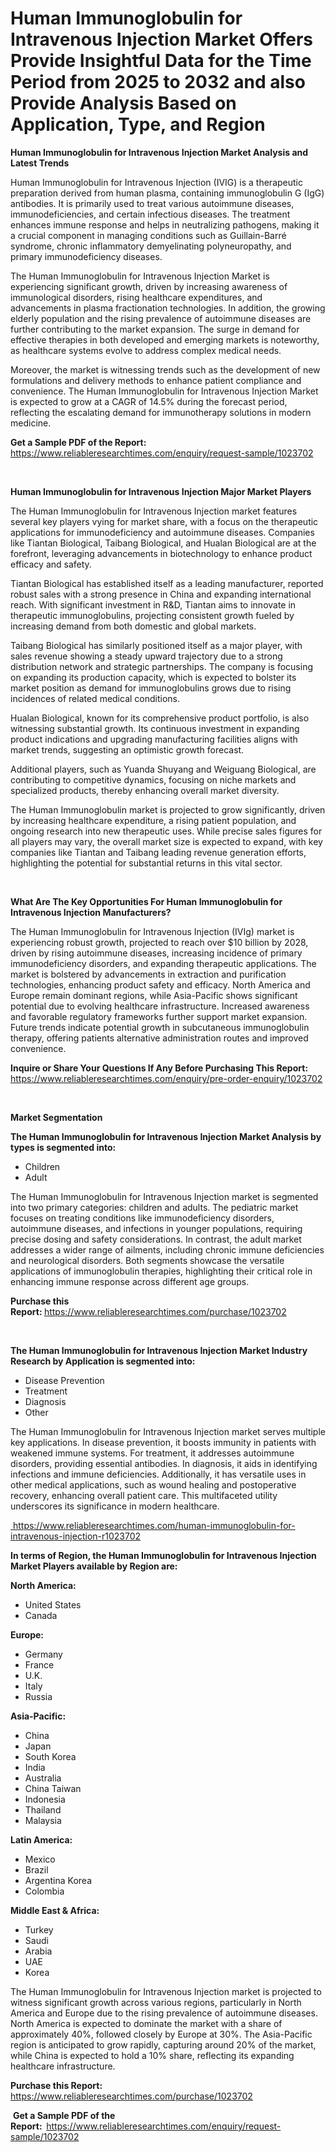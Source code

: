 <p><h1>Human Immunoglobulin for Intravenous Injection Market Offers Provide Insightful Data for the Time Period from 2025 to 2032 and also Provide Analysis Based on Application, Type, and Region</h1></p><p><strong>Human Immunoglobulin for Intravenous Injection Market Analysis and Latest Trends</strong></p>
<p><p>Human Immunoglobulin for Intravenous Injection (IVIG) is a therapeutic preparation derived from human plasma, containing immunoglobulin G (IgG) antibodies. It is primarily used to treat various autoimmune diseases, immunodeficiencies, and certain infectious diseases. The treatment enhances immune response and helps in neutralizing pathogens, making it a crucial component in managing conditions such as Guillain-Barré syndrome, chronic inflammatory demyelinating polyneuropathy, and primary immunodeficiency diseases.</p><p>The Human Immunoglobulin for Intravenous Injection Market is experiencing significant growth, driven by increasing awareness of immunological disorders, rising healthcare expenditures, and advancements in plasma fractionation technologies. In addition, the growing elderly population and the rising prevalence of autoimmune diseases are further contributing to the market expansion. The surge in demand for effective therapies in both developed and emerging markets is noteworthy, as healthcare systems evolve to address complex medical needs.</p><p>Moreover, the market is witnessing trends such as the development of new formulations and delivery methods to enhance patient compliance and convenience. The Human Immunoglobulin for Intravenous Injection Market is expected to grow at a CAGR of 14.5% during the forecast period, reflecting the escalating demand for immunotherapy solutions in modern medicine.</p></p>
<p><strong>Get a Sample PDF of the Report:&nbsp;</strong> <a href="https://www.reliableresearchtimes.com/enquiry/request-sample/1023702?utm_campaign=2042&utm_medium=2&utm_source=Github&utm_content=ia&utm_term=16042025&utm_id=human-immunoglobulin-for-intravenous-injection">https://www.reliableresearchtimes.com/enquiry/request-sample/1023702</a></p>
<p>&nbsp;</p>
<p><strong>Human Immunoglobulin for Intravenous Injection Major Market Players</strong></p>
<p><p>The Human Immunoglobulin for Intravenous Injection market features several key players vying for market share, with a focus on the therapeutic applications for immunodeficiency and autoimmune diseases. Companies like Tiantan Biological, Taibang Biological, and Hualan Biological are at the forefront, leveraging advancements in biotechnology to enhance product efficacy and safety.</p><p>Tiantan Biological has established itself as a leading manufacturer, reported robust sales with a strong presence in China and expanding international reach. With significant investment in R&D, Tiantan aims to innovate in therapeutic immunoglobulins, projecting consistent growth fueled by increasing demand from both domestic and global markets.</p><p>Taibang Biological has similarly positioned itself as a major player, with sales revenue showing a steady upward trajectory due to a strong distribution network and strategic partnerships. The company is focusing on expanding its production capacity, which is expected to bolster its market position as demand for immunoglobulins grows due to rising incidences of related medical conditions.</p><p>Hualan Biological, known for its comprehensive product portfolio, is also witnessing substantial growth. Its continuous investment in expanding product indications and upgrading manufacturing facilities aligns with market trends, suggesting an optimistic growth forecast.</p><p>Additional players, such as Yuanda Shuyang and Weiguang Biological, are contributing to competitive dynamics, focusing on niche markets and specialized products, thereby enhancing overall market diversity.</p><p>The Human Immunoglobulin market is projected to grow significantly, driven by increasing healthcare expenditure, a rising patient population, and ongoing research into new therapeutic uses. While precise sales figures for all players may vary, the overall market size is expected to expand, with key companies like Tiantan and Taibang leading revenue generation efforts, highlighting the potential for substantial returns in this vital sector.</p></p>
<p>&nbsp;</p>
<p><strong>What Are The Key Opportunities For Human Immunoglobulin for Intravenous Injection Manufacturers?</strong></p>
<p><p>The Human Immunoglobulin for Intravenous Injection (IVIg) market is experiencing robust growth, projected to reach over $10 billion by 2028, driven by rising autoimmune diseases, increasing incidence of primary immunodeficiency disorders, and expanding therapeutic applications. The market is bolstered by advancements in extraction and purification technologies, enhancing product safety and efficacy. North America and Europe remain dominant regions, while Asia-Pacific shows significant potential due to evolving healthcare infrastructure. Increased awareness and favorable regulatory frameworks further support market expansion. Future trends indicate potential growth in subcutaneous immunoglobulin therapy, offering patients alternative administration routes and improved convenience.</p></p>
<p><strong>Inquire or Share Your Questions If Any Before Purchasing This Report:</strong> <a href="https://www.reliableresearchtimes.com/enquiry/pre-order-enquiry/1023702?utm_campaign=2042&utm_medium=2&utm_source=Github&utm_content=ia&utm_term=16042025&utm_id=human-immunoglobulin-for-intravenous-injection">https://www.reliableresearchtimes.com/enquiry/pre-order-enquiry/1023702</a></p>
<p>&nbsp;</p>
<p><strong>Market Segmentation</strong></p>
<p><strong>The Human Immunoglobulin for Intravenous Injection Market Analysis by types is segmented into:</strong></p>
<p><ul><li>Children</li><li>Adult</li></ul></p>
<p><p>The Human Immunoglobulin for Intravenous Injection market is segmented into two primary categories: children and adults. The pediatric market focuses on treating conditions like immunodeficiency disorders, autoimmune diseases, and infections in younger populations, requiring precise dosing and safety considerations. In contrast, the adult market addresses a wider range of ailments, including chronic immune deficiencies and neurological disorders. Both segments showcase the versatile applications of immunoglobulin therapies, highlighting their critical role in enhancing immune response across different age groups.</p></p>
<p><strong>Purchase this Report:&nbsp;</strong><a href="https://www.reliableresearchtimes.com/purchase/1023702?utm_campaign=2042&utm_medium=2&utm_source=Github&utm_content=ia&utm_term=16042025&utm_id=human-immunoglobulin-for-intravenous-injection">https://www.reliableresearchtimes.com/purchase/1023702</a></p>
<p>&nbsp;</p>
<p><strong>The Human Immunoglobulin for Intravenous Injection Market Industry Research by Application is segmented into:</strong></p>
<p><ul><li>Disease Prevention</li><li>Treatment</li><li>Diagnosis</li><li>Other</li></ul></p>
<p><p>The Human Immunoglobulin for Intravenous Injection market serves multiple key applications. In disease prevention, it boosts immunity in patients with weakened immune systems. For treatment, it addresses autoimmune disorders, providing essential antibodies. In diagnosis, it aids in identifying infections and immune deficiencies. Additionally, it has versatile uses in other medical applications, such as wound healing and postoperative recovery, enhancing overall patient care. This multifaceted utility underscores its significance in modern healthcare.</p></p>
<p><a href="https://www.reliableresearchtimes.com/human-immunoglobulin-for-intravenous-injection-r1023702?utm_campaign=2042&utm_medium=2&utm_source=Github&utm_content=ia&utm_term=16042025&utm_id=human-immunoglobulin-for-intravenous-injection">&nbsp;https://www.reliableresearchtimes.com/human-immunoglobulin-for-intravenous-injection-r1023702</a></p>
<p><strong>In terms of Region, the Human Immunoglobulin for Intravenous Injection Market Players available by Region are:</strong></p>
<p>
    <p> <strong> North America: </strong>
        <ul>
            <li>United States</li>
            <li>Canada</li>
        </ul>
        </p> 
    <p> <strong> Europe: </strong>
        <ul>
            <li>Germany</li>
            <li>France</li>
            <li>U.K.</li>
            <li>Italy</li>
            <li>Russia</li>
        </ul>
        </p> 
    <p> <strong> Asia-Pacific: </strong>
        <ul>
            <li>China</li>
            <li>Japan</li>
            <li>South Korea</li>
            <li>India</li>
            <li>Australia</li>
            <li>China Taiwan</li>
            <li>Indonesia</li>
            <li>Thailand</li>
            <li>Malaysia</li>
        </ul>
        </p> 
    <p> <strong> Latin America: </strong>
        <ul>
            <li>Mexico</li>
            <li>Brazil</li>
            <li>Argentina Korea</li>
            <li>Colombia</li>
        </ul>
        </p> 
    <p> <strong> Middle East & Africa: </strong>
        <ul>
            <li>Turkey</li>
            <li>Saudi</li>
            <li>Arabia</li>
            <li>UAE</li>
            <li>Korea</li>
        </ul>
    </p>
    </p>
<p><p>The Human Immunoglobulin for Intravenous Injection market is projected to witness significant growth across various regions, particularly in North America and Europe due to the rising prevalence of autoimmune diseases. North America is expected to dominate the market with a share of approximately 40%, followed closely by Europe at 30%. The Asia-Pacific region is anticipated to grow rapidly, capturing around 20% of the market, while China is expected to hold a 10% share, reflecting its expanding healthcare infrastructure.</p></p>
<p><strong>Purchase this Report: </strong><a href="https://www.reliableresearchtimes.com/purchase/1023702?utm_campaign=2042&utm_medium=2&utm_source=Github&utm_content=ia&utm_term=16042025&utm_id=human-immunoglobulin-for-intravenous-injection">https://www.reliableresearchtimes.com/purchase/1023702</a></p>
<p>&nbsp;<strong>Get a Sample PDF of the Report:&nbsp;&nbsp;</strong><a href="https://www.reliableresearchtimes.com/enquiry/request-sample/1023702?utm_campaign=2042&utm_medium=2&utm_source=Github&utm_content=ia&utm_term=16042025&utm_id=human-immunoglobulin-for-intravenous-injection">https://www.reliableresearchtimes.com/enquiry/request-sample/1023702</a></p>
<p><strong></strong></p>
<p><p></p><p></p><p></p></p>